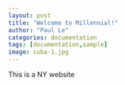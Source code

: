 ```yaml
---
layout: post
title: "Welcome to Millennial!"
author: "Paul Le"
categories: documentation
tags: [documentation,sample]
image: cuba-1.jpg
---
```


This is a NY website
